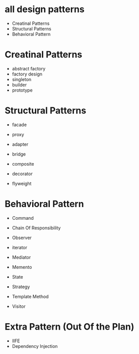 # all design patterns

- Creatinal Patterns
- Structural Patterns
- Behavioral Pattern

# Creatinal Patterns

- abstract factory
- factory design
- singleton
- builder
- prototype

# Structural Patterns

- facade
- proxy

- adapter
- bridge
- composite
- decorator
- flyweight

# Behavioral Pattern

- Command
- Chain Of Responsibility
- Observer

- iterator
- Mediator
- Memento
- State
- Strategy
- Template Method
- Visitor

# Extra Pattern (Out Of the Plan)

- IIFE
- Dependency Injection
